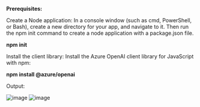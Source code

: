 **Prerequisites:**

Create a Node application:
In a console window (such as cmd, PowerShell, or Bash), create a new directory for your app, and navigate to it. Then run the npm init command to create a node application with a package.json file.

**npm init**

Install the client library:
Install the Azure OpenAI client library for JavaScript with npm:

**npm install @azure/openai**

Output: 

![image](https://github.com/DreamBoyT/dall4-fun/assets/115417933/28276ec9-1424-45ca-b92c-df87b24bb8a9)
![image](https://github.com/DreamBoyT/dall4-fun/assets/115417933/4afbf092-0d66-4db8-9d3a-db158a5cc2ca)
